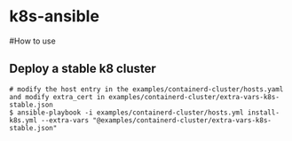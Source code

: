 # k8s-ansible

#How to use

## Deploy a stable k8 cluster

```shell script
# modify the host entry in the examples/containerd-cluster/hosts.yaml and modify extra_cert in examples/containerd-cluster/extra-vars-k8s-stable.json 
$ ansible-playbook -i examples/containerd-cluster/hosts.yml install-k8s.yml --extra-vars "@examples/containerd-cluster/extra-vars-k8s-stable.json"
```
